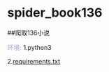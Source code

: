 # spider_book136
##爬取136小说

<font color=cocle>**环境:**</font>
1.python3

2.[requirements.txt](https://github.com/milkyrose/spider_book136/blob/master/requirements.txt)
